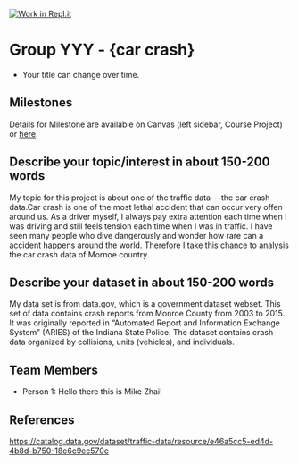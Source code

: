 [![Work in Repl.it](https://classroom.github.com/assets/work-in-replit-14baed9a392b3a25080506f3b7b6d57f295ec2978f6f33ec97e36a161684cbe9.svg)](https://classroom.github.com/online_ide?assignment_repo_id=313651&assignment_repo_type=GroupAssignmentRepo)
# Group YYY - {car crash}

- Your title can change over time.

## Milestones

Details for Milestone are available on Canvas (left sidebar, Course Project) or [here](https://firas.moosvi.com/courses/data301/project/milestone01.html).

## Describe your topic/interest in about 150-200 words

My topic for this project is about one of the traffic data---the car crash data.Car crash is one of the most lethal accident that can occur very offen around us. As a driver myself, I always pay extra attention each time when i was driving and still feels tension each time when I was in traffic. I have seen many people who dive dangerously and wonder how rare can a accident happens around the world. Therefore I take this chance to analysis the car crash data of Mornoe country.

## Describe your dataset in about 150-200 words

My data set is from data.gov, which is a government dataset webset. This set of data contains crash reports from Monroe County from 2003 to 2015. It was originally reported in “Automated Report and Information Exchange System” (ARIES) of the Indiana State Police. The dataset contains crash data organized by collisions, units (vehicles), and individuals.

## Team Members

- Person 1: Hello there this is Mike Zhai!

## References

https://catalog.data.gov/dataset/traffic-data/resource/e46a5cc5-ed4d-4b8d-b750-18e6c9ec570e
